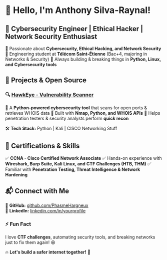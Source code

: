# 👋 Hello, I'm Anthony Silva-Raynal!

## 🦅 Cybersecurity Engineer | Ethical Hacker | Network Security Enthusiast

🔹 Passionate about **Cybersecurity, Ethical Hacking, and Network Security**
🔹 Engineering student at **Télécom Saint-Étienne** (Bac+4, majoring in Networks & Security)
🔹 Always building & breaking things in **Python, Linux, and Cybersecurity tools**

## 🚀 Projects & Open Source

### 🔍 [HawkEye - Vulnerability Scanner](https://github.com/PhasmeHargneux/HawkEye)
🔹 A **Python-powered cybersecurity tool** that scans for open ports & retrieves WHOIS data
🔹 Built with **Nmap, Python, and WHOIS APIs**
🔹 Helps penetration testers & security analysts perform **quick recon**

🛠 **Tech Stack:** Python | Kali | CISCO Networking Stuff

## 📜 Certifications & Skills
✅ **CCNA - Cisco Certified Network Associate**
✅ Hands-on experience with **Wireshark, Burp Suite, Kali Linux, and CTF Challenges (HTB, THM)**
✅ Familiar with **Penetration Testing, Threat Intelligence & Network Hardening**

## 📬 Connect with Me
🔗 **GitHub:** [github.com/PhasmeHargneux](https://github.com/PhasmeHargneux)  
💼 **LinkedIn:** [linkedin.com/in/yourprofile](https://www.linkedin.com/in/anthony-silva-raynal-11b108230)  

### ⚡ Fun Fact
I love **CTF challenges**, automating security tools, and breaking networks just to fix them again! 😆

🔥 **Let's build a safer internet together!** 🚀

